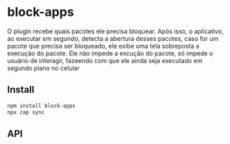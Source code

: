 # block-apps

O plugin recebe quais pacotes ele precisa bloquear. Após isso, o aplicativo, ao executar em segundo, detecta a abertura desses pacotes, caso for um pacote que precisa ser bloqueado, ele exibe uma tela sobreposta a execução do pacote. Ele não impede a excução do pacote, só impede o usuário de interagir, fazeendo com que ele ainda seja executado em segundo plano no celular

## Install

```bash
npm install block-apps
npx cap sync
```

## API

<docgen-index></docgen-index>

<docgen-api>
<!-- run docgen to generate docs from the source -->
<!-- More info: https://github.com/ionic-team/capacitor-docgen -->
</docgen-api>
